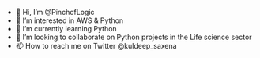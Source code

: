 - 👋 Hi, I’m @PinchofLogic
- 👀 I’m interested in AWS & Python
- 🌱 I’m currently learning Python
- 💞️ I’m looking to collaborate on Python projects in the Life science sector 
- 📫 How to reach me on Twitter @kuldeep_saxena

<!---
PinchofLogic/PinchofLogic is a ✨ special ✨ repository because its `README.md` (this file) appears on your GitHub profile.
You can click the Preview link to take a look at your changes.
--->
